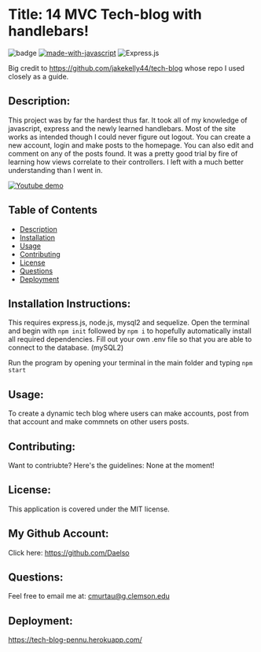 # Title: 14 MVC Tech-blog with handlebars!

![badge](https://img.shields.io/badge/license-MIT-darkred) [![made-with-javascript](https://img.shields.io/badge/Made%20with-JavaScript-1f425f.svg)](https://www.javascript.com) 
![Express.js](https://img.shields.io/badge/express.js-%23404d59.svg?style=for-the-badge&logo=express&logoColor=%2361DAFB)

Big credit to https://github.com/jakekelly44/tech-blog whose repo I used closely as a guide.


## Description:

This project was by far the hardest thus far. It took all of my knowledge of javascript, express and the newly learned handlebars. Most of the site works as intended though I could never figure out logout. You can create a new account, login and make posts to the homepage. You can also edit and comment on any of the posts found. It was a pretty good trial by fire of learning how views correlate to their controllers. I left with a much better understanding than I went in.

[![Youtube demo](https://www.youtube.com/watch?v=i7Tb94DsXuc/0.jpg)](https://www.youtube.com/watch?v=IC6vA_08xwQ)


## Table of Contents
- [Description](#description)
- [Installation](#installation)
- [Usage](#usage)
- [Contributing](#contributing)
- [License](#license)
- [Questions](#questions)
- [Deployment](#deployment)

## Installation Instructions:

This requires express.js, node.js, mysql2 and sequelize. Open the terminal and begin with ```npm init``` followed by ```npm i``` to hopefully automatically install all required dependencies. Fill out your own .env file so that you are able to connect to the database. (mySQL2)

Run the program by opening your terminal in the main folder and typing ```npm start```

## Usage:

To create a dynamic tech blog where users can make accounts, post from that account and make commnets on other users posts.

## Contributing:

Want to contriubte? Here's the guidelines: None at the moment!


## License:

This application is covered under the MIT license. 

## My Github Account:

  Click here: https://github.com/Daelso

## Questions:

  Feel free to email me at: cmurtau@g.clemson.edu
  
## Deployment: 
https://tech-blog-pennu.herokuapp.com/
